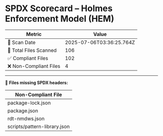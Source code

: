 # SPDX Scorecard – Holmes Enforcement Model (HEM)

| Metric | Value |
|--------|-------|
| 📅 Scan Date | 2025-07-06T03:36:25.764Z |
| 📂 Total Files Scanned | 106 |
| ✅ Compliant Files | 102 |
| ❌ Non-Compliant Files | 4 |


---

🚫 **Files missing SPDX headers:**

| Non-Compliant File |
|--------------------|
| package-lock.json |
| package.json |
| rdt-nmdws.json |
| scripts/pattern-library.json |
